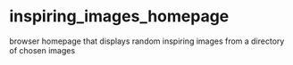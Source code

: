 # inspiring_images_homepage
browser homepage that displays random inspiring images from a directory of chosen images
